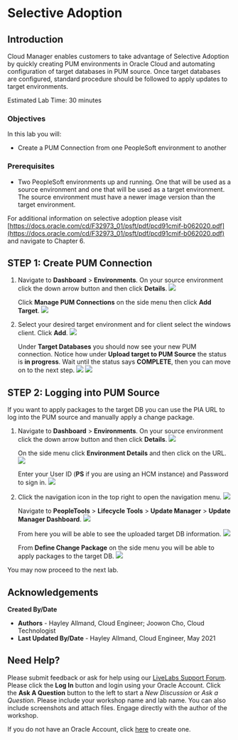 # Selective Adoption

## Introduction
Cloud Manager enables customers to take advantage of Selective Adoption by quickly creating PUM environments in Oracle Cloud and automating configuration of target databases in PUM source. Once target databases are configured, standard procedure should be followed to apply updates to target environments.

Estimated Lab Time: 30 minutes

### Objectives
In this lab you will:
* Create a PUM Connection from one PeopleSoft environment to another

### Prerequisites
- Two PeopleSoft environments up and running. One that will be used as a source environment and one that will be used as a target environment. The source environment must have a newer image version than the target environment.

For additional information on selective adoption please visit [https://docs.oracle.com/cd/F32973_01/psft/pdf/pcd91cmif-b062020.pdf](https://docs.oracle.com/cd/F32973_01/psft/pdf/pcd91cmif-b062020.pdf) and navigate to Chapter 6.

## **STEP 1**: Create PUM Connection

1.  Navigate to **Dashboard** > **Environments**. On your source environment click the down arrow button and then click **Details**.
    ![](./images/sourcedetails.png "")

    Click **Manage PUM Connections** on the side menu then click **Add Target**.
    ![](./images/managepum.png "")

2.  Select your desired target environment and for client select the windows client. Click **Add**.
    ![](./images/selecttarget.png "")

    Under **Target Databases** you should now see your new PUM connection. Notice how under **Upload target to PUM Source** the status is **in progress**. Wait until the status says **COMPLETE**, then you can move on to the next step.
    ![](./images/.png "")
    ![](./images/.png "")

## **STEP 2**: Logging into PUM Source

If you want to apply packages to the target DB you can use the PIA URL to log into the PUM source and manually apply a change package. 

1.  Navigate to **Dashboard** > **Environments**. On your source environment click the down arrow button and then click **Details**. 
    ![](./images/sourcedetails.png "")

    On the side menu click **Environment Details** and then click on the URL.
    ![](./images/url.png "")

    Enter your User ID (**PS** if you are using an HCM instance) and Password to sign in.
    ![](./images/login.png "")

2.  Click the navigation icon in the top right to open the navigation menu.
    ![](./images/nav.png "")

    Navigate to **PeopleTools** > **Lifecycle Tools** > **Update Manager** > **Update Manager Dashboard**.
    ![](./images/updatedash.png "")

    From here you will be able to see the uploaded target DB information.
    ![](./images/dbinfo.png "")

    From **Define Change Package** on the side menu you will be able to apply packages to the target DB.
    ![](./images/define.png "")

You may now proceed to the next lab.

## Acknowledgements

**Created By/Date**   
* **Authors** - Hayley Allmand, Cloud Engineer; Joowon Cho, Cloud Technologist
* **Last Updated By/Date** - Hayley Allmand, Cloud Engineer, May 2021

## Need Help?
Please submit feedback or ask for help using our [LiveLabs Support Forum](https://community.oracle.com/tech/developers/categories/Migrate%20SaaS%20to%20OCI). Please click the **Log In** button and login using your Oracle Account. Click the **Ask A Question** button to the left to start a *New Discussion* or *Ask a Question*.  Please include your workshop name and lab name.  You can also include screenshots and attach files.  Engage directly with the author of the workshop.

If you do not have an Oracle Account, click [here](https://profile.oracle.com/myprofile/account/create-account.jspx) to create one.